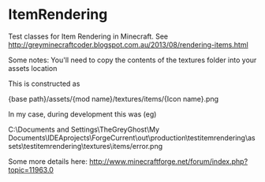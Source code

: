 ItemRendering
=============

Test classes for Item Rendering in Minecraft.
See http://greyminecraftcoder.blogspot.com.au/2013/08/rendering-items.html


Some notes:
You'll need to copy the contents of the textures folder into your assets location

This is constructed as

{base path}/assets/{mod name}/textures/items/{Icon name}.png

In my case, during development this was (eg)

C:\Documents and Settings\TheGreyGhost\My Documents\IDEAprojects\ForgeCurrent\out\production\testitemrendering\assets\testitemrendering\textures\items/error.png

Some more details here:
http://www.minecraftforge.net/forum/index.php?topic=11963.0

